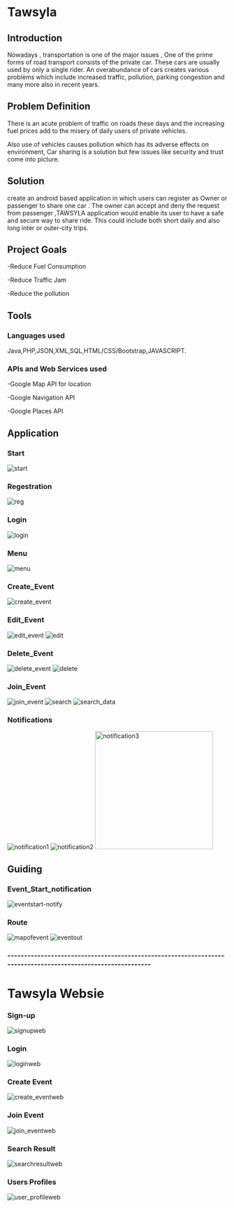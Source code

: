 # Tawsyla

## Introduction
Nowadays , transportation is one of the major issues , One of the prime forms of road transport consists of the private car. These cars are usually used by only a single rider.
An overabundance of cars creates various problems which include  increased traffic, pollution, parking congestion and many  more also in recent years.


## Problem Definition
There is an acute problem of traffic on roads these days and the increasing fuel prices add to the misery of daily users of private vehicles.

Also use of vehicles causes pollution which has its adverse effects on environment, Car sharing is a solution but few issues like security and trust come into picture. 


## Solution

create an android based application in which users can register as Owner or passenger to share one car .
The owner can accept and deny the request from passenger ,TAWSYLA  application would enable its user to have a safe and secure way to share ride. This could include both short daily and also long inter or outer-city trips.

## Project Goals

-Reduce Fuel Consumption 

-Reduce Traffic Jam

-Reduce the pollution


## Tools



### Languages used
Java,PHP,JSON,XML,SQL,HTML/CSS/Bootstrap,JAVASCRIPT.

### APIs and Web Services used 
-Google Map API for location 

-Google Navigation API 

-Google Places API


## Application 

### Start
![start](https://user-images.githubusercontent.com/17709218/43048196-fae9aa56-8de3-11e8-971a-e910402faaf1.png)


### Regestration
![reg](https://user-images.githubusercontent.com/17709218/43048208-29baff4c-8de4-11e8-8cc6-61b14e887552.png)

### Login
![login](https://user-images.githubusercontent.com/17709218/43048221-598af02e-8de4-11e8-8658-110a09a352b5.png)

### Menu
![menu](https://user-images.githubusercontent.com/17709218/43048225-6baf56aa-8de4-11e8-9260-978c170ef779.png)



### Create_Event
![create_event](https://user-images.githubusercontent.com/17709218/44556642-04308d80-a73b-11e8-9064-fceac9b23f07.png)

### Edit_Event
![edit_event](https://user-images.githubusercontent.com/17709218/44556940-6dfd6700-a73c-11e8-82d1-74c8279985cb.png)
![edit](https://user-images.githubusercontent.com/17709218/44556835-d6981400-a73b-11e8-8c6c-52c0f5be83ba.png)

### Delete_Event
![delete_event](https://user-images.githubusercontent.com/17709218/44556877-12cb7480-a73c-11e8-8d4c-c084863a9111.png)
![delete](https://user-images.githubusercontent.com/17709218/44556907-45756d00-a73c-11e8-8333-50c352563077.png)

### Join_Event
![join_event](https://user-images.githubusercontent.com/17709218/44557002-c92f5980-a73c-11e8-8323-6c33936d7672.png)
![search](https://user-images.githubusercontent.com/17709218/44556979-b0bf3f00-a73c-11e8-9ca7-9aaf6bc222a0.png)
![search_data](https://user-images.githubusercontent.com/17709218/44557023-e532fb00-a73c-11e8-81db-278935355837.png)

### Notifications
![notification1](https://user-images.githubusercontent.com/17709218/44557080-39d67600-a73d-11e8-9a8e-08009ff9e222.png)
![notification2](https://user-images.githubusercontent.com/17709218/44557100-46f36500-a73d-11e8-8281-6d768132d084.png)
<img width="270" alt="notification3" src="https://user-images.githubusercontent.com/17709218/44557139-6d190500-a73d-11e8-88db-9c2c50e3fbdb.png">

## Guiding 

### Event_Start_notification
![eventstart-notify](https://user-images.githubusercontent.com/17709218/44557274-1829be80-a73e-11e8-8725-43e79b116744.png)

### Route
![mapofevent](https://user-images.githubusercontent.com/17709218/44557292-2b3c8e80-a73e-11e8-87e4-371785c4404a.png)
![eventout](https://user-images.githubusercontent.com/17709218/44557355-59ba6980-a73e-11e8-89a5-398ff423a17b.png)


### ------------------------------------------------------------------------------------------------------------
# Tawsyla Websie
### Sign-up
![signupweb](https://user-images.githubusercontent.com/17709218/44592668-8cf20c80-a7c1-11e8-8292-382e80dcd5e3.png)

### Login
![loginweb](https://user-images.githubusercontent.com/17709218/44592719-adba6200-a7c1-11e8-8924-2355bbc391c2.png)

### Create Event
![create_eventweb](https://user-images.githubusercontent.com/17709218/44592745-c4f94f80-a7c1-11e8-9e71-6081e2243109.png)

### Join Event
![join_eventweb](https://user-images.githubusercontent.com/17709218/44592808-f245fd80-a7c1-11e8-9234-276f281d46d1.png)

### Search Result
![searchresultweb](https://user-images.githubusercontent.com/17709218/44592806-f1ad6700-a7c1-11e8-8358-2132e9120960.png)

### Users Profiles
![user_profileweb](https://user-images.githubusercontent.com/17709218/44592807-f1ad6700-a7c1-11e8-93bf-9dce64c8c74c.png)


